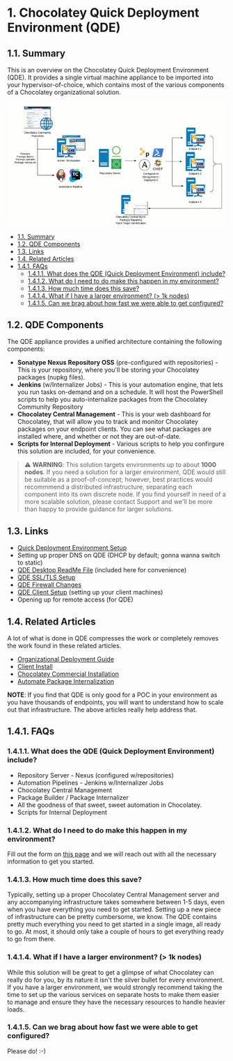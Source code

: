 # 1. Chocolatey Quick Deployment Environment (QDE)

## 1.1. Summary

This is an overview on the Chocolatey Quick Deployment Environment (QDE). It provides a single virtual machine appliance to be imported into your hypervisor-of-choice, which contains most of the various components of a Chocolatey organizational solution.

![QDE Architechture](images/quickdeploy/QDE-architecture.gif)

<!-- TOC -->

- [1.1. Summary](#11-summary)
- [1.2. QDE Components](#12-qde-components)
- [1.3. Links](#13-links)
- [1.4. Related Articles](#14-related-articles)
- [1.4.1. FAQs](#141-faqs)
  - [1.4.1.1. What does the QDE (Quick Deployment Environment) include?](#1411-what-does-the-qde-quick-deployment-environment-include)
  - [1.4.1.2. What do I need to do make this happen in my environment?](#1412-what-do-i-need-to-do-make-this-happen-in-my-environment)
  - [1.4.1.3. How much time does this save?](#1413-how-much-time-does-this-save)
  - [1.4.1.4. What if I have a larger environment? (> 1k nodes)](#1414-what-if-i-have-a-larger-environment--1k-nodes)
  - [1.4.1.5. Can we brag about how fast we were able to get configured?](#1415-can-we-brag-about-how-fast-we-were-able-to-get-configured)

<!-- /TOC -->

## 1.2. QDE Components

The QDE appliance provides a unified architecture containing the following components:

* **Sonatype Nexus Repository OSS** (pre-configured with repositories) - This is your repository, where you'll be storing your Chocolatey packages (nupkg files).
* **Jenkins** (w/Internalizer Jobs) - This is your automation engine, that lets you run tasks on-demand and on a schedule. It will host the PowerShell scripts to help you auto-internalize packages from the Chocolatey Community Repository
* **Chocolatey Central Management** - This is your web dashboard for Chocolatey, that will allow you to track and monitor Chocolatey packages on your endpoint clients. You can see what packages are installed where, and whether or not they are out-of-date.
* **Scripts for Internal Deployment** - Various scripts to help you confirgure this solution are included, for your convenience.

> :warning: **WARNING**: This solution targets environments up to about **1000 nodes**.
If you need a solution for a larger environment, QDE would still be suitable as a proof-of-concept; however, best practices would recommmend a distributed infrastructure, separating each component into its own discrete node.
If you find yourself in need of a more scalable solution, please contact Support and we'll be more than happy to provide guidance for larger solutions.

## 1.3. Links

* [Quick Deployment Environment Setup](QuickDeploymentSetup)
* Setting up proper DNS on QDE (DHCP by default; gonna wanna switch to static)
* [QDE Desktop ReadMe File](QuickDeploymentDesktopReadme) (included here for convenience)
* [QDE SSL/TLS Setup](QuickDeploymentSslSetup)
* [QDE Firewall Changes](QuickDeploymentFirewallChanges)
* [QDE Client Setup](QuickDeploymentClientSetup) (setting up your client machines)
* Opening up for remote access (for QDE)

## 1.4. Related Articles

A lot of what is done in QDE compresses the work or completely removes the work found in these related articles.

* [Organizational Deployment Guide](How-To-Setup-Offline-Installation)
* [Client Install](https://chocolatey.org/install#organization)
* [Chocolatey Commercial Installation](Installation-Licensed)
* [Automate Package Internalization](How-To-Setup-Internal-Package-Repository)

**NOTE**: If you find that QDE is only good for a POC in your environment as you have thousands of endpoints, you will want to understand how to scale out that infrastructure. The above articles really help address that.

## 1.4.1. FAQs

### 1.4.1.1. What does the QDE (Quick Deployment Environment) include?

* Repository Server - Nexus (configured w/repositories)
* Automation Pipelines - Jenkins w/Internalizer Jobs
* Chocolatey Central Management
* Package Builder / Package Internalizer
* All the goodness of that sweet, sweet automation in Chocolatey.
* Scripts for Internal Deployment

### 1.4.1.2. What do I need to do make this happen in my environment?

Fill out the form on [this page](https://chocolatey.org/contact/quick-deployment) and we will reach out with all the necessary information to get you started.

### 1.4.1.3. How much time does this save?

Typically, setting up a proper Chocolatey Central Management server and any accompanying infrastructure takes somewhere between 1-5 days, even when you have everything you need to get started.
Setting up a new piece of infrastructure can be pretty cumbersome, we know.
The QDE contains pretty much everything you need to get started in a single image, all ready to go.
At most, it should only take a couple of hours to get everything ready to go from there.

### 1.4.1.4. What if I have a larger environment? (> 1k nodes)

While this solution will be great to get a glimpse of what Chocolatey can really do for you, by its nature it isn't the silver bullet for every environment.
If you have a larger environment, we would strongly recommend taking the time to set up the various services on separate hosts to make them easier to manage and ensure they have the necessary resources to handle heavier loads.

### 1.4.1.5. Can we brag about how fast we were able to get configured?

Please do! :-)
